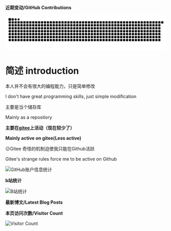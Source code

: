 **近期变动/GitHub Contributions**

<picture>
  <source media="(prefers-color-scheme: dark)" srcset="https://raw.githubusercontent.com/Little-Data/Little-Data/output/github-contribution-grid-snake-dark.svg" />
  <source media="(prefers-color-scheme: light)" srcset="https://raw.githubusercontent.com/Little-Data/Little-Data/output/github-contribution-grid-snake.svg" />
  <img alt="github-snake" src="https://raw.githubusercontent.com/Little-Data/Little-Data/output/github-contribution-grid-snake.svg" />
</picture> 

# 简述 introduction
本人并不会有很大的编程能力，只是简单修改

I don't have great programming skills, just simple modification

主要是当个储存库

Mainly as a repository

**主要在[gitee](https://gitee.com/Little-Data/)上活动（现在较少了）**

**Mainly active on gitee(Less active)**

😕Gitee 奇怪的机制迫使我只能在Github活跃

Gitee's strange rules force me to be active on Github

![GitHub账户信息统计](https://github-stats.ubrong.com/api?username=little-data&show_icons=true)

**b站统计**

![B站统计](https://stats.justsong.cn/api/bilibili/?id=357695126)

**最新博文/Latest Blog Posts**

<!-- BLOG-POST-LIST:START -->
<!-- BLOG-POST-LIST:END -->

**本页访问次数/Visitor Count**

![Visitor Count](https://profile-counter.glitch.me/little-data/count.svg)
<!---
Little-Data/Little-Data is a ✨ special ✨ repository because its `README.md` (this file) appears on your GitHub profile.
You can click the Preview link to take a look at your changes.
--->
